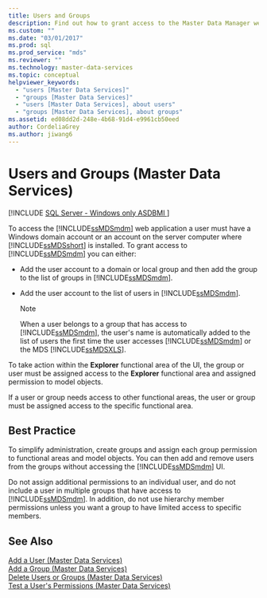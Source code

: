 ```yaml
---
title: Users and Groups
description: Find out how to grant access to the Master Data Manager web application. A user must have a suitable account.
ms.custom: ""
ms.date: "03/01/2017"
ms.prod: sql
ms.prod_service: "mds"
ms.reviewer: ""
ms.technology: master-data-services
ms.topic: conceptual
helpviewer_keywords: 
  - "users [Master Data Services]"
  - "groups [Master Data Services]"
  - "users [Master Data Services], about users"
  - "groups [Master Data Services], about groups"
ms.assetid: ed08dd2d-248e-4b68-91d4-e9961cb50eed
author: CordeliaGrey
ms.author: jiwang6
---
```

# Users and Groups (Master Data Services)

[!INCLUDE [SQL Server - Windows only ASDBMI  ](../includes/applies-to-version/sql-windows-only-asdbmi.md)]

  To access the [!INCLUDE[ssMDSmdm](../includes/ssmdsmdm-md.md)] web application a user must have a Windows domain account or an account on the server computer where [!INCLUDE[ssMDSshort](../includes/ssmdsshort-md.md)] is installed. To grant access to [!INCLUDE[ssMDSmdm](../includes/ssmdsmdm-md.md)] you can either:  
  
-   Add the user account to a domain or local group and then add the group to the list of groups in [!INCLUDE[ssMDSmdm](../includes/ssmdsmdm-md.md)].  
  
-   Add the user account to the list of users in [!INCLUDE[ssMDSmdm](../includes/ssmdsmdm-md.md)].  
  
    > [!NOTE]  
    >  When a user belongs to a group that has access to [!INCLUDE[ssMDSmdm](../includes/ssmdsmdm-md.md)], the user's name is automatically added to the list of users the first time the user accesses [!INCLUDE[ssMDSmdm](../includes/ssmdsmdm-md.md)] or the MDS [!INCLUDE[ssMDSXLS](../includes/ssmdsxls-md.md)].  
  
 To take action within the **Explorer** functional area of the UI, the group or user must be assigned access to the **Explorer** functional area and assigned permission to model objects.  
  
 If a user or group needs access to other functional areas, the user or group must be assigned access to the specific functional area.  
  
## Best Practice  
 To simplify administration, create groups and assign each group permission to functional areas and model objects. You can then add and remove users from the groups without accessing the [!INCLUDE[ssMDSmdm](../includes/ssmdsmdm-md.md)] UI.  
  
 Do not assign additional permissions to an individual user, and do not include a user in multiple groups that have access to [!INCLUDE[ssMDSmdm](../includes/ssmdsmdm-md.md)]. In addition, do not use hierarchy member permissions unless you want a group to have limited access to specific members.  
  
## See Also  
 [Add a User &#40;Master Data Services&#41;](../master-data-services/add-a-user-master-data-services.md)   
 [Add a Group &#40;Master Data Services&#41;](../master-data-services/add-a-group-master-data-services.md)   
 [Delete Users or Groups &#40;Master Data Services&#41;](../master-data-services/delete-users-or-groups-master-data-services.md)   
 [Test a User's Permissions &#40;Master Data Services&#41;](../master-data-services/test-a-user-s-permissions-master-data-services.md)  
  
  

